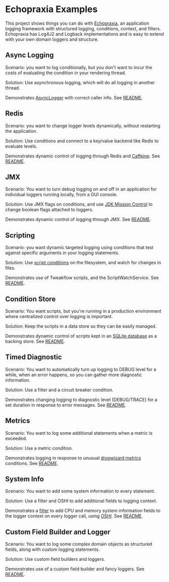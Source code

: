# Echopraxia Examples

This project shows things you can do with [Echopraxia](https://github.com/tersesystems/echopraxia), an application logging framework with structured logging, conditions, context, and filters.  Echopraxia has Log4J2 and Logback implementations and is easy to extend with your own domain loggers and structure.

## Async Logging

Scenario: you want to log conditionally, but you don't want to incur the costs of evaluating the condition in your rendering thread.

Solution: Use asynchronous logging, which will do all logging in another thread.

Demonstrates [AsyncLogger](https://github.com/tersesystems/echopraxia#asynchronous-logging) with correct caller info.  See [README](async/README.md).

## Redis

Scenario: you want to change logger levels dynamically, without restarting the application.

Solution: Use conditions and connect to a key/value backend like Redis to evaluate levels. 

Demonstrates dynamic control of logging through Redis and [Caffeine](https://github.com/ben-manes/caffeine). See [README](redis/README.md).

## JMX

Scenario: You want to turn debug logging on and off in an application for individual loggers running locally, from a GUI console. 

Solution: Use JMX flags on conditions, and use [JDK Mission Control](https://github.com/openjdk/jmc#downloading-builds) to change boolean flags attached to loggers.

Demonstrates dynamic control of logging through JMX. See [README](jmx/README.md).

## Scripting 

Scenario: you want dynamic targeted logging using conditions that test against specific arguments in your logging statements.

Solution: Use [script conditions](https://github.com/tersesystems/echopraxia#dynamic-conditions-with-scripts) on the filesystem, and watch for changes in files.

Demonstrates use of Tweakflow scripts, and the ScriptWatchService. See [README](script/README.md).

## Condition Store

Scenario: You want scripts, but you're running in a production environment where centralized control over logging is important.

Solution: Keep the scripts in a data store so they can be easily managed.

Demonstrates dynamic control of scripts kept in an [SQLite database](sqlite.org/) as a backing store.  See [README](conditionstore/README.md).

## Timed Diagnostic

Scenario: You want to automatically turn up logging to DEBUG level for a while, when an error happens, so you can gather more diagnostic information.

Solution: Use a filter and a circuit breaker condition.

Demonstrates changing logging to diagnostic level (DEBUG/TRACE) for a set duration in response to error messages.  See [README](timed-diagnostic/README.md).

## Metrics

Scenario: You want to log some additional statements when a metric is exceeded.

Solution: Use a metric condition.

Demonstrates logging in response to unusual [dropwizard metrics](https://metrics.dropwizard.io/4.2.0/) conditions.  See [README](metrics/README.md).

## System Info

Scenario: You want to add some system information to every statement.

Solution: Use a filter and OSHI to add additional fields to logging context.

Demonstrates a [filter](https://github.com/tersesystems/echopraxia#filters) to add CPU and memory system information fields to the logger context on every logger call, using [OSHI](https://github.com/oshi/oshi).  See [README](system-info/README.md).

## Custom Field Builder and Logger

Scenario: You want to log some complex domain objects as structured fields, along with custom logging statements.

Solution: Use custom field builders and loggers.

Demonstrates use of a custom field builder and fancy loggers.  See [README](custom-field-builder/README.md).

